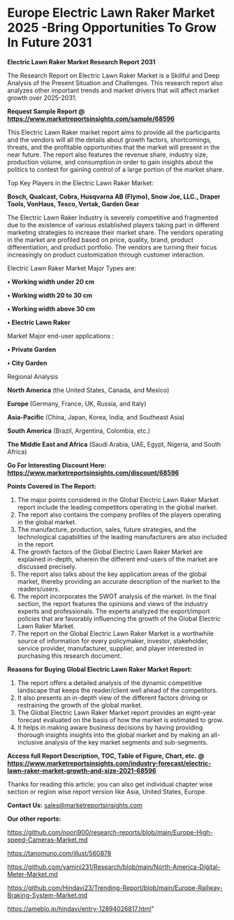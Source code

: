 # Europe Electric Lawn Raker Market 2025 -Bring Opportunities To Grow In Future 2031

<strong>Electric Lawn Raker Market Research Report 2031</strong>

The Research Report on Electric Lawn Raker Market is a Skillful and Deep Analysis of the Present Situation and Challenges. This research report also analyzes other important trends and market drivers that will affect market growth over 2025-2031.

<strong>Request Sample Report @ <a href=https://www.marketreportsinsights.com/sample/68596>https://www.marketreportsinsights.com/sample/68596</a></strong>

This Electric Lawn Raker market report aims to provide all the participants and the vendors will all the details about growth factors, shortcomings, threats, and the profitable opportunities that the market will present in the near future. The report also features the revenue share, industry size, production volume, and consumption in order to gain insights about the politics to contest for gaining control of a large portion of the market share.

Top Key Players in the Electric Lawn Raker Market:

<strong>Bosch, Qualcast, Cobra, Husqvarna AB (Flymo), Snow Joe, LLC., Draper Tools, VonHaus, Tesco, Vertak, Garden Gear</strong>

The Electric Lawn Raker Industry is severely competitive and fragmented due to the existence of various established players taking part in different marketing strategies to increase their market share. The vendors operating in the market are profiled based on price, quality, brand, product differentiation, and product portfolio. The vendors are turning their focus increasingly on product customization through customer interaction.

Electric Lawn Raker Market Major Types are:

<strong>• Working width under 20 cm

• Working width 20 to 30 cm

• Working width above 30 cm

• Electric Lawn Raker</strong>

Market Major end-user applications :

<strong>• Private Garden

• City Garden</strong>

Regional Analysis

</u><strong><b>North America</b></strong> (the United States, Canada, and Mexico)

<strong><b>Europe </b></strong>(Germany, France, UK, Russia, and Italy)

<strong><b>Asia-Pacific</b></strong> (China, Japan, Korea, India, and Southeast Asia)

<strong><b>South America</b></strong> (Brazil, Argentina, Colombia, etc.)

<strong><b>The Middle East and Africa</b></strong> (Saudi Arabia, UAE, Egypt, Nigeria, and South Africa)

<strong>Go For Interesting Discount Here: <a href=https://www.marketreportsinsights.com/discount/68596>https://www.marketreportsinsights.com/discount/68596</a></strong>

<strong>Points Covered in The Report:</strong>
<ol>
  <li>The major points considered in the Global Electric Lawn Raker Market report include the leading competitors operating in the global market.</li>
  <li>The report also contains the company profiles of the players operating in the global market.</li>
  <li>The manufacture, production, sales, future strategies, and the technological capabilities of the leading manufacturers are also included in the report.</li>
  <li>The growth factors of the Global Electric Lawn Raker Market are explained in-depth, wherein the different end-users of the market are discussed precisely.</li>
  <li>The report also talks about the key application areas of the global market, thereby providing an accurate description of the market to the readers/users.</li>
  <li>The report incorporates the SWOT analysis of the market. In the final section, the report features the opinions and views of the industry experts and professionals. The experts analyzed the export/import policies that are favorably influencing the growth of the Global Electric Lawn Raker Market.</li>
  <li>The report on the Global Electric Lawn Raker Market is a worthwhile source of information for every policymaker, investor, stakeholder, service provider, manufacturer, supplier, and player interested in purchasing this research document.</li>
</ol>
<strong>Reasons for Buying Global Electric Lawn Raker Market Report:</strong>

<ol>
  <li>The report offers a detailed analysis of the dynamic competitive landscape that keeps the reader/client well ahead of the competitors.</li>
  <li>It also presents an in-depth view of the different factors driving or restraining the growth of the global market.</li>
  <li>The Global Electric Lawn Raker Market report provides an eight-year forecast evaluated on the basis of how the market is estimated to grow.</li>
  <li>It helps in making aware business decisions by having providing thorough insights insights into the global market and by making an all-inclusive analysis of the key market segments and sub-segments.</li>
</ol>
<strong>Access full Report Description, TOC, Table of Figure, Chart, etc. @ <a href=https://www.marketreportsinsights.com/industry-forecast/electric-lawn-raker-market-growth-and-size-2021-68596>https://www.marketreportsinsights.com/industry-forecast/electric-lawn-raker-market-growth-and-size-2021-68596</a></strong>


Thanks for reading this article; you can also get individual chapter wise section or region wise report version like Asia, United States, Europe.

<strong>Contact Us:</strong>
sales@marketreportsinsights.com

<strong>Our other reports:</strong>

<a href=https://github.com/noori900/research-reports/blob/main/Europe-High-speed-Cameras-Market.md>https://github.com/noori900/research-reports/blob/main/Europe-High-speed-Cameras-Market.md</a>

<a href=https://tanomuno.com/illust/560878>https://tanomuno.com/illust/560878</a>

<a href=https://github.com/yamini231/Research/blob/main/North-America-Digital-Meter-Market.md>https://github.com/yamini231/Research/blob/main/North-America-Digital-Meter-Market.md</a>

<a href=https://github.com/Hindavi23/Trending-Report/blob/main/Europe-Railway-Braking-System-Market.md>https://github.com/Hindavi23/Trending-Report/blob/main/Europe-Railway-Braking-System-Market.md</a>

<a href=https://ameblo.jp/hindavi/entry-12894026817.html>https://ameblo.jp/hindavi/entry-12894026817.html</a>"
